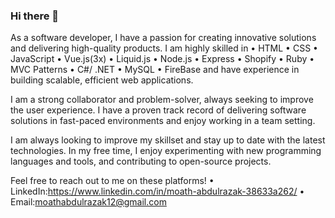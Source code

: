 ### Hi there 👋


As a software developer, I have a passion for creating innovative solutions and delivering high-quality products. I am highly skilled in  • HTML • CSS • JavaScript • Vue.js(3x) • Liquid.js • Node.js • Express • Shopify • Ruby • MVC Patterns • C#/ .NET • MySQL • FireBase and have experience in building scalable, efficient web applications.

I am a strong collaborator and problem-solver, always seeking to improve the user experience. I have a proven track record of delivering software solutions in fast-paced environments and enjoy working in a team setting.

I am always looking to improve my skillset and stay up to date with the latest technologies. In my free time, I enjoy experimenting with new programming languages and tools, and contributing to open-source projects.

Feel free to reach out to me on these platforms! • LinkedIn:https://www.linkedin.com/in/moath-abdulrazak-38633a262/ • Email:moathabdulrazak12@gmail.com
